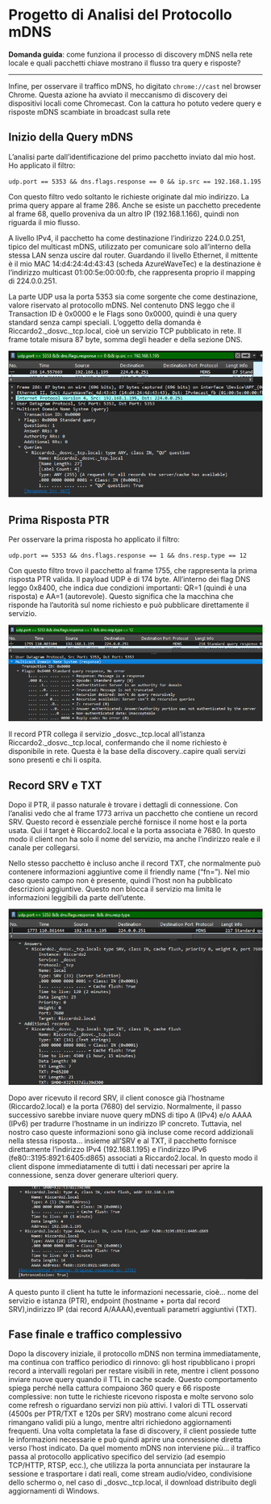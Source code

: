 # Progetto di Analisi del Protocollo mDNS

**Domanda guida**: come funziona il processo di discovery mDNS nella rete locale e quali pacchetti chiave mostrano il flusso tra query e risposte?

---
Infine, per osservare il traffico mDNS, ho digitato `chrome://cast` nel browser Chrome. Questa azione ha avviato il meccanismo di discovery dei dispositivi locali come Chromecast. Con la cattura ho potuto vedere query e risposte mDNS scambiate in broadcast sulla rete

## Inizio della Query mDNS

L’analisi parte dall’identificazione del primo pacchetto inviato dal mio host. Ho applicato il filtro:

`udp.port == 5353 && dns.flags.response == 0 && ip.src == 192.168.1.195`

Con questo filtro vedo soltanto le richieste originate dal mio indirizzo. La prima query appare al frame 286. Anche se esiste un pacchetto precedente al frame 68, quello proveniva da un altro IP (192.168.1.166), quindi non riguarda il mio flusso. 

A livello IPv4, il pacchetto ha come destinazione l’indirizzo 224.0.0.251, tipico del multicast mDNS, utilizzato per comunicare solo all’interno della stessa LAN senza uscire dal router. Guardando il livello Ethernet, il mittente è il mio MAC 14\:d4:24:4d:43:43 (scheda AzureWaveTec) e la destinazione è l’indirizzo multicast 01:00:5e:00:00\:fb, che rappresenta proprio il mapping di 224.0.0.251.

La parte UDP usa la porta 5353 sia come sorgente che come destinazione, valore riservato al protocollo mDNS. Nel contenuto DNS leggo che il Transaction ID è 0x0000 e le Flags sono 0x0000, quindi è una query standard senza campi speciali. L’oggetto della domanda è Riccardo2.\_dosvc.\_tcp.local, cioè un servizio TCP pubblicato in rete. Il frame totale misura 87 byte, somma degli header e della sezione DNS.
 
![ ](../images/mdns/36.png)

## Prima Risposta PTR

Per osservare la prima risposta ho applicato il filtro:

`udp.port == 5353 && dns.flags.response == 1 && dns.resp.type == 12`

Con questo filtro trovo il pacchetto al frame 1755, che rappresenta la prima risposta PTR valida. Il payload UDP è di 174 byte. All’interno dei flag DNS leggo 0x8400, che indica due condizioni importanti: QR=1 (quindi è una risposta) e AA=1 (autorevole). Questo significa che la macchina che risponde ha l’autorità sul nome richiesto e può pubblicare direttamente il servizio.
 
![ ](../images/mdns/37.png)

Il record PTR collega il servizio \_dosvc.\_tcp.local all’istanza Riccardo2.\_dosvc.\_tcp.local, confermando che il nome richiesto è disponibile in rete. Questa è la base della discovery..capire quali servizi sono presenti e chi li ospita.



## Record SRV e TXT

Dopo il PTR, il passo naturale è trovare i dettagli di connessione. Con l’analisi vedo che al frame 1773 arriva un pacchetto che contiene un record SRV. Questo record è essenziale perché fornisce il nome host e la porta usata. Qui il target è Riccardo2.local e la porta associata è 7680. In questo modo il client non ha solo il nome del servizio, ma anche l’indirizzo reale e il canale per collegarsi.

Nello stesso pacchetto è incluso anche il record TXT, che normalmente può contenere informazioni aggiuntive come il friendly name (“fn=”). Nel mio caso questo campo non è presente, quindi l’host non ha pubblicato descrizioni aggiuntive. Questo non blocca il servizio ma limita le informazioni leggibili da parte dell’utente.
 
![ ](../images/mdns/38.png)



Dopo aver ricevuto il record SRV, il client conosce già l’hostname (Riccardo2.local) e la porta (7680) del servizio. Normalmente, il passo successivo sarebbe inviare nuove query mDNS di tipo A (IPv4) e/o AAAA (IPv6) per tradurre l’hostname in un indirizzo IP concreto. Tuttavia, nel nostro caso queste informazioni sono già incluse come record addizionali nella stessa risposta... insieme all’SRV e al TXT, il pacchetto fornisce direttamente l’indirizzo IPv4 (192.168.1.195) e l’indirizzo IPv6 (fe80::3195:8921:6405:d865) associati a Riccardo2.local. In questo modo il client dispone immediatamente di tutti i dati necessari per aprire la connessione, senza dover generare ulteriori query.

 
![ ](../images/mdns/39.png)

A questo punto il client ha tutte le informazioni necessarie, cioè...
nome del servizio e istanza (PTR), endpoint (hostname + porta dal record SRV),indirizzo IP (dai record A/AAAA),eventuali parametri aggiuntivi (TXT).

## Fase finale e traffico complessivo
Dopo la discovery iniziale, il protocollo mDNS non termina immediatamente, ma continua con traffico periodico di rinnovo: gli host ripubblicano i propri record a intervalli regolari per restare visibili in rete, mentre i client possono inviare nuove query quando il TTL in cache scade. Questo comportamento spiega perché nella cattura compaiono 360 query e 66 risposte complessive: non tutte le richieste ricevono risposta e molte servono solo come refresh o riguardano servizi non più attivi. I valori di TTL osservati (4500s per PTR/TXT e 120s per SRV) mostrano come alcuni record rimangano validi più a lungo, mentre altri richiedono aggiornamenti frequenti.
Una volta completata la fase di discovery, il client possiede tutte le informazioni necessarie e può quindi aprire una connessione diretta verso l’host indicato. Da quel momento mDNS non interviene più... il traffico passa al protocollo applicativo specifico del servizio (ad esempio TCP/HTTP, RTSP, ecc.), che utilizza la porta annunciata per instaurare la sessione e trasportare i dati reali, come stream audio/video, condivisione dello schermo o, nel caso di _dosvc._tcp.local, il download distribuito degli aggiornamenti di Windows.

